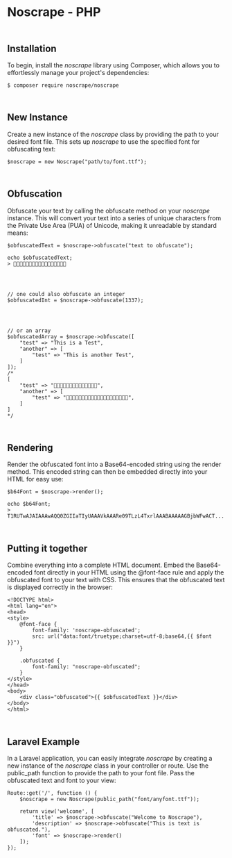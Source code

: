 # Noscrape - PHP

## <br> Installation

To begin, install the *noscrape* library using Composer, which allows you to effortlessly manage your project's
dependencies:

    $ composer require noscrape/noscrape

## <br> New Instance

Create a new instance of the *noscrape* class by providing the path to your desired font file. This sets up *noscrape*
to use the specified font for obfuscating text:

    $noscrape = new Noscrape("path/to/font.ttf");

## <br> Obfuscation

Obfuscate your text by calling the obfuscate method on your *noscrape* instance. This will convert your text into a
series of unique characters from the Private Use Area (PUA) of Unicode, making it unreadable by standard means:

    $obfuscatedText = $noscrape->obfuscate("text to obfuscate");

    echo $obfuscatedText;
    > 




    // one could also obfuscate an integer
    $obfuscatedInt = $noscrape->obfuscate(1337);




    // or an array
    $obfuscatedArray = $noscrape->obfuscate([
        "test" => "This is a Test",
        "another" => [
            "test" => "This is another Test",
        ]
    ]);
    /*
    [
        "test" => "",
        "another" => [
            "test" => "",
        ]
    ]
    */

## <br> Rendering

Render the obfuscated font into a Base64-encoded string using the render method. This encoded string can then be
embedded directly into your HTML for easy use:

    $b64Font = $noscrape->render();

    echo $b64Font;
    > T1RUTwAJAIAAAwAQQ0ZGIIaTIyUAAAVkAAARe09TLzL4TxrlAAABAAAAAGBjbWFwACT...

## <br> Putting it together

Combine everything into a complete HTML document. Embed the Base64-encoded font directly in your HTML using the
@font-face rule and apply the obfuscated font to your text with CSS. This ensures that the obfuscated text is displayed
correctly in the browser:

    <!DOCTYPE html>
    <html lang="en">
    <head>
    <style>
        @font-face {
            font-family: 'noscrape-obfuscated';
            src: url("data:font/truetype;charset=utf-8;base64,{{ $font }}")
        }

        .obfuscated {
            font-family: "noscrape-obfuscated";
        }
    </style>
    </head>
    <body>
        <div class="obfuscated">{{ $obfuscatedText }}</div>
    </body>
    </html>

## <br> Laravel Example

In a Laravel application, you can easily integrate *noscrape* by creating a new instance of the *noscrape* class in your
controller or route. Use the public_path function to provide the path to your font file. Pass the obfuscated text and
font to your view:

    Route::get('/', function () {
        $noscrape = new Noscrape(public_path("font/anyfont.ttf"));

        return view('welcome', [
            'title' => $noscrape->obfuscate("Welcome to Noscrape"),
            'description' => $noscrape->obfuscate("This is text is obfuscated."),
            'font' => $noscrape->render()
        ]);
    });
